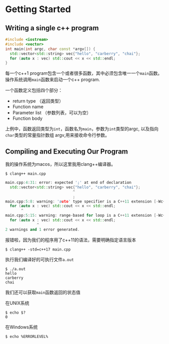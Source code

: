 # Getting Started

## Writing a single c++ program

```c++
#include <iostream>
#include <vector>
int main(int argc, char const *argv[]) {
  std::vector<std::string> vec{"hello", "carberry", "chai"};
  for (auto x : vec) std::cout << x << std::endl;
}
```

每一个c++1 program包含一个或者很多函数，其中必须包含唯一一个`main`函数。操作系统调用`main`函数来启动一个c++ program.

一个函数定义包括四个部分：

- return type （返回类型）
- Function name 
- Parameter list （参数列表，可以为空）
- Function body

上例中，函数返回类型为`int`，函数名为`main`，参数为`int`类型的argc, 以及指向`char`类型的常量指针数组 argv,用来接收命令行参数。

## Compiling and Executing Our Program

我的操作系统为macos，所以这里我用clang++编译器。

```shell
$ clang++ main.cpp
```

```c++
main.cpp:4:31: error: expected ';' at end of declaration
  std::vector<std::string> vec{"hello", "carberry", "chai"};
                              ^
                              ;
main.cpp:5:8: warning: 'auto' type specifier is a C++11 extension [-Wc++11-extensions]
  for (auto x : vec) std::cout << x << std::endl;
       ^
main.cpp:5:15: warning: range-based for loop is a C++11 extension [-Wc++11-extensions]
  for (auto x : vec) std::cout << x << std::endl;
              ^
2 warnings and 1 error generated.
```

报错啦，因为我们的程序用了c++11的语法，需要明确指定语言版本

```shell
$ clang++ -std=c++17 main.cpp
```

执行我们编译好的可执行文件`a.out`

```shell
$ ./a.out
hello
carberry
chai
```

我们还可以获取`main`函数返回的状态值

在UNIX系统

```shell
$ echo $?
0
```

在Windows系统

```shell
$ echo %ERRORLEVEL%
```

